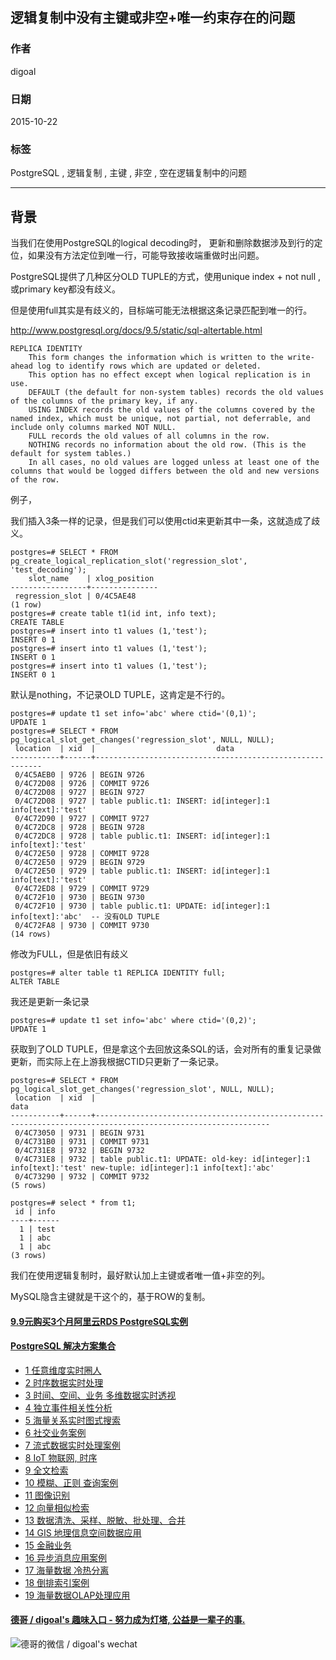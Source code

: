 ## 逻辑复制中没有主键或非空+唯一约束存在的问题  
                                                                                                                                                                       
### 作者                                                                                                                                                      
digoal                                                                                                                                                      
                                                                                                                                                      
### 日期                                                                                                                                                       
2015-10-22                                                                                                                                           
                                                                                                                                                        
### 标签                                                                                                                                                      
PostgreSQL , 逻辑复制 , 主键 , 非空 , 空在逻辑复制中的问题           
                                                                                                                                                                  
----                                                                                                                                                                  
                                                                                                                                                                   
## 背景                                                                                           
当我们在使用PostgreSQL的logical decoding时， 更新和删除数据涉及到行的定位，如果没有方法定位到唯一行，可能导致接收端重做时出问题。  
  
PostgreSQL提供了几种区分OLD TUPLE的方式，使用unique index + not null , 或primary key都没有歧义。  
  
但是使用full其实是有歧义的，目标端可能无法根据这条记录匹配到唯一的行。  
  
http://www.postgresql.org/docs/9.5/static/sql-altertable.html  
  
```  
REPLICA IDENTITY  
    This form changes the information which is written to the write-ahead log to identify rows which are updated or deleted.   
    This option has no effect except when logical replication is in use.   
    DEFAULT (the default for non-system tables) records the old values of the columns of the primary key, if any.   
    USING INDEX records the old values of the columns covered by the named index, which must be unique, not partial, not deferrable, and include only columns marked NOT NULL.   
    FULL records the old values of all columns in the row.   
    NOTHING records no information about the old row. (This is the default for system tables.)   
    In all cases, no old values are logged unless at least one of the columns that would be logged differs between the old and new versions of the row.  
```  
  
例子，  
  
我们插入3条一样的记录，但是我们可以使用ctid来更新其中一条，这就造成了歧义。  
  
```  
postgres=# SELECT * FROM pg_create_logical_replication_slot('regression_slot', 'test_decoding');  
    slot_name    | xlog_position   
-----------------+---------------  
 regression_slot | 0/4C5AE48  
(1 row)  
postgres=# create table t1(id int, info text);  
CREATE TABLE  
postgres=# insert into t1 values (1,'test');  
INSERT 0 1  
postgres=# insert into t1 values (1,'test');  
INSERT 0 1  
postgres=# insert into t1 values (1,'test');  
INSERT 0 1  
```  
  
默认是nothing，不记录OLD TUPLE，这肯定是不行的。  
  
```  
postgres=# update t1 set info='abc' where ctid='(0,1)';  
UPDATE 1  
postgres=# SELECT * FROM pg_logical_slot_get_changes('regression_slot', NULL, NULL);  
 location  | xid  |                           data                             
-----------+------+----------------------------------------------------------  
 0/4C5AEB0 | 9726 | BEGIN 9726  
 0/4C72D08 | 9726 | COMMIT 9726  
 0/4C72D08 | 9727 | BEGIN 9727  
 0/4C72D08 | 9727 | table public.t1: INSERT: id[integer]:1 info[text]:'test'  
 0/4C72D90 | 9727 | COMMIT 9727  
 0/4C72DC8 | 9728 | BEGIN 9728  
 0/4C72DC8 | 9728 | table public.t1: INSERT: id[integer]:1 info[text]:'test'  
 0/4C72E50 | 9728 | COMMIT 9728  
 0/4C72E50 | 9729 | BEGIN 9729  
 0/4C72E50 | 9729 | table public.t1: INSERT: id[integer]:1 info[text]:'test'  
 0/4C72ED8 | 9729 | COMMIT 9729  
 0/4C72F10 | 9730 | BEGIN 9730  
 0/4C72F10 | 9730 | table public.t1: UPDATE: id[integer]:1 info[text]:'abc'  -- 没有OLD TUPLE  
 0/4C72FA8 | 9730 | COMMIT 9730  
(14 rows)  
```  
  
修改为FULL，但是依旧有歧义  
  
```  
postgres=# alter table t1 REPLICA IDENTITY full;  
ALTER TABLE  
```  
  
我还是更新一条记录  
  
```  
postgres=# update t1 set info='abc' where ctid='(0,2)';  
UPDATE 1  
```  
  
获取到了OLD TUPLE，但是拿这个去回放这条SQL的话，会对所有的重复记录做更新，而实际上在上游我根据CTID只更新了一条记录。  
  
```  
postgres=# SELECT * FROM pg_logical_slot_get_changes('regression_slot', NULL, NULL);  
 location  | xid  |                                                    data                                                       
-----------+------+-------------------------------------------------------------------------------------------------------------  
 0/4C73050 | 9731 | BEGIN 9731  
 0/4C731B0 | 9731 | COMMIT 9731  
 0/4C731E8 | 9732 | BEGIN 9732  
 0/4C731E8 | 9732 | table public.t1: UPDATE: old-key: id[integer]:1 info[text]:'test' new-tuple: id[integer]:1 info[text]:'abc'  
 0/4C73290 | 9732 | COMMIT 9732  
(5 rows)  
  
postgres=# select * from t1;  
 id | info   
----+------  
  1 | test  
  1 | abc  
  1 | abc  
(3 rows)  
```  
  
我们在使用逻辑复制时，最好默认加上主键或者唯一值+非空的列。  
  
MySQL隐含主键就是干这个的，基于ROW的复制。  
  
  
  
  
  
  
  
  
  
  
  
  
  
  
  
  
  
  
  
  
  
  
  
  
  
  
  
  
  
  
  
  
  
  
  
  
  
  
  
  
  
  
  
  
  
#### [9.9元购买3个月阿里云RDS PostgreSQL实例](https://www.aliyun.com/database/postgresqlactivity "57258f76c37864c6e6d23383d05714ea")
  
  
#### [PostgreSQL 解决方案集合](https://yq.aliyun.com/topic/118 "40cff096e9ed7122c512b35d8561d9c8")
- [1 任意维度实时圈人](https://yq.aliyun.com/topic/118 "40cff096e9ed7122c512b35d8561d9c8")
- [2 时序数据实时处理](https://yq.aliyun.com/topic/118 "40cff096e9ed7122c512b35d8561d9c8")
- [3 时间、空间、业务 多维数据实时透视](https://yq.aliyun.com/topic/118 "40cff096e9ed7122c512b35d8561d9c8")
- [4 独立事件相关性分析](https://yq.aliyun.com/topic/118 "40cff096e9ed7122c512b35d8561d9c8")
- [5 海量关系实时图式搜索](https://yq.aliyun.com/topic/118 "40cff096e9ed7122c512b35d8561d9c8")
- [6 社交业务案例](https://yq.aliyun.com/topic/118 "40cff096e9ed7122c512b35d8561d9c8")
- [7 流式数据实时处理案例](https://yq.aliyun.com/topic/118 "40cff096e9ed7122c512b35d8561d9c8")
- [8 IoT 物联网, 时序](https://yq.aliyun.com/topic/118 "40cff096e9ed7122c512b35d8561d9c8")
- [9 全文检索](https://yq.aliyun.com/topic/118 "40cff096e9ed7122c512b35d8561d9c8")
- [10 模糊、正则 查询案例](https://yq.aliyun.com/topic/118 "40cff096e9ed7122c512b35d8561d9c8")
- [11 图像识别](https://yq.aliyun.com/topic/118 "40cff096e9ed7122c512b35d8561d9c8")
- [12 向量相似检索](https://yq.aliyun.com/topic/118 "40cff096e9ed7122c512b35d8561d9c8")
- [13 数据清洗、采样、脱敏、批处理、合并](https://yq.aliyun.com/topic/118 "40cff096e9ed7122c512b35d8561d9c8")
- [14 GIS 地理信息空间数据应用](https://yq.aliyun.com/topic/118 "40cff096e9ed7122c512b35d8561d9c8")
- [15 金融业务](https://yq.aliyun.com/topic/118 "40cff096e9ed7122c512b35d8561d9c8")
- [16 异步消息应用案例](https://yq.aliyun.com/topic/118 "40cff096e9ed7122c512b35d8561d9c8")
- [17 海量数据 冷热分离](https://yq.aliyun.com/topic/118 "40cff096e9ed7122c512b35d8561d9c8")
- [18 倒排索引案例](https://yq.aliyun.com/topic/118 "40cff096e9ed7122c512b35d8561d9c8")
- [19 海量数据OLAP处理应用](https://yq.aliyun.com/topic/118 "40cff096e9ed7122c512b35d8561d9c8")
  
  
#### [德哥 / digoal's 趣味入口 - 努力成为灯塔, 公益是一辈子的事.](https://github.com/digoal/blog/blob/master/README.md "22709685feb7cab07d30f30387f0a9ae")
  
  
![德哥的微信 / digoal's wechat](../pic/digoal_weixin.jpg "f7ad92eeba24523fd47a6e1a0e691b59")
  
